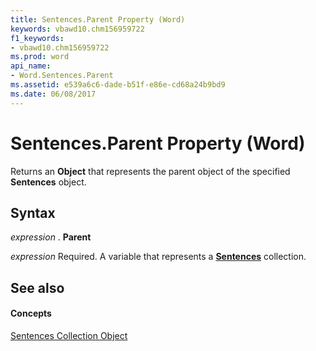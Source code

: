 ```yaml
---
title: Sentences.Parent Property (Word)
keywords: vbawd10.chm156959722
f1_keywords:
- vbawd10.chm156959722
ms.prod: word
api_name:
- Word.Sentences.Parent
ms.assetid: e539a6c6-dade-b51f-e86e-cd68a24b9bd9
ms.date: 06/08/2017
---
```



# Sentences.Parent Property (Word)

Returns an  **Object** that represents the parent object of the specified **Sentences** object.


## Syntax

 _expression_ . **Parent**

 _expression_ Required. A variable that represents a **[Sentences](sentences-object-word.md)** collection.


## See also


#### Concepts


[Sentences Collection Object](sentences-object-word.md)

